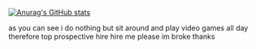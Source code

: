 [![Anurag's GitHub stats](https://github-readme-stats.vercel.app/api?username=jruaaa)](https://github.com/anuraghazra/github-readme-stats)

as you can see i do nothing but sit around and play video games all day therefore top prospective hire hire me please im broke thanks
